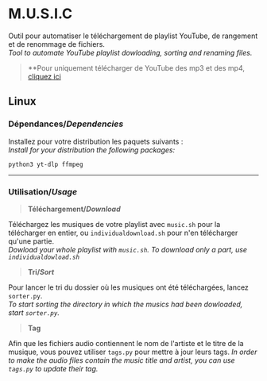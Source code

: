 # M.U.S.I.C

Outil pour automatiser le téléchargement de playlist YouTube, de rangement et de renommage de fichiers.\
*Tool to automate YouTube playlist dowloading, sorting and renaming files.*

> **Pour uniquement télécharger de YouTube des mp3 et des mp4, [cliquez ici](yt_mp3-4/)

## Linux
### Dépendances/*Dependencies*
Installez pour votre distribution les paquets suivants :\
*Install for your distribution the following packages:*
```
python3 yt-dlp ffmpeg
```
---
### Utilisation/*Usage*
> **Téléchargement/*Download***

Téléchargez les musiques de votre playlist avec `music.sh` pour la télécharger en entier, ou `individualdownload.sh` pour n'en télécharger qu'une partie.\
*Dowload your whole playlist with `music.sh`. To download only a part, use `individualdowload.sh`*

> **Tri/*Sort***

Pour lancer le tri du dossier où les musiques ont été téléchargées, lancez `sorter.py`.\
*To start sorting the directory in which the musics had been dowloaded, start `sorter.py`.*

> **Tag**

Afin que les fichiers audio contiennent le nom de l'artiste et le titre de la musique, vous pouvez utiliser `tags.py` pour mettre à jour leurs tags.
*In order to make the audio files contain the music title and artist, you can use `tags.py` to update their tag.*